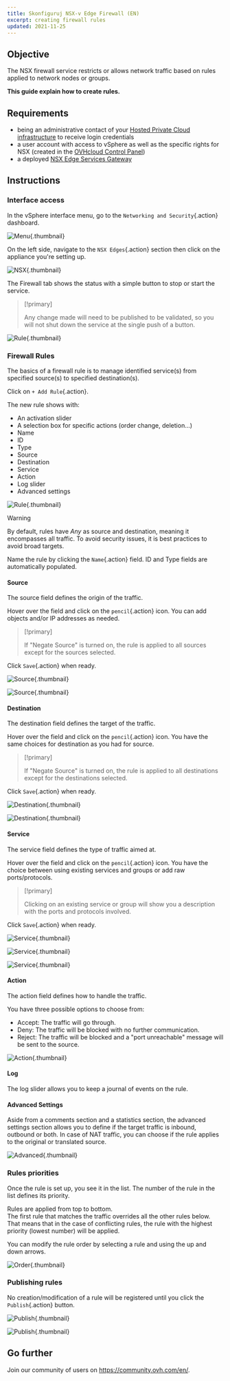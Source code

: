```yaml
---
title: Skonfiguruj NSX-v Edge Firewall (EN)
excerpt: creating firewall rules  
updated: 2021-11-25
---
```


## Objective

The NSX firewall service restricts or allows network traffic based on rules applied to network nodes or groups.

**This guide explain how to create rules.**

## Requirements

- being an administrative contact of your [Hosted Private Cloud infrastructure](https://www.ovhcloud.com/pl/enterprise/products/hosted-private-cloud/) to receive login credentials
- a user account with access to vSphere as well as the specific rights for NSX (created in the [OVHcloud Control Panel](https://www.ovh.com/auth/?action=gotomanager&from=https://www.ovh.pl/&ovhSubsidiary=pl))
- a deployed [NSX Edge Services Gateway](/pages/hosted_private_cloud/hosted_private_cloud_powered_by_vmware/nsx_deploying_edge_gateway)

## Instructions

### Interface access

In the vSphere interface menu, go to the `Networking and Security`{.action} dashboard.

![Menu](images/en01dash.png){.thumbnail}

On the left side, navigate to the `NSX Edges`{.action} section then click on the appliance you're setting up.

![NSX](images/en02nsx.png){.thumbnail}

The Firewall tab shows the status with a simple button to stop or start the service.

> [!primary]
>
> Any change made will need to be published to be validated, so you will not shut down the service at the single push of a button.     

![Rule](images/en03fw.png){.thumbnail}

### Firewall Rules

The basics of a firewall rule is to manage identified service(s) from specified source(s) to specified destination(s).     

Click on `+ Add Rule`{.action}.

The new rule shows with:

- An activation slider
- A selection box for specific actions (order change, deletion...)
- Name
- ID
- Type
- Source
- Destination
- Service
- Action
- Log slider
- Advanced settings    

![Rule](images/en03rule.png){.thumbnail}

> [!warning]
>
> By default, rules have *Any* as source and destination, meaning it encompasses all traffic. To avoid security issues, it is best practices to avoid broad targets.
>

Name the rule by clicking the `Name`{.action} field. ID and Type fields are automatically populated.

#### Source

The source field defines the origin of the traffic.

Hover over the field and click on the `pencil`{.action} icon. You can add objects and/or IP addresses as needed.     

> [!primary]
>
> If "Negate Source" is turned on, the rule is applied to all sources except for the sources selected.
    
Click `Save`{.action} when ready.

![Source](images/en04sourceobjects.png){.thumbnail}

![Source](images/en05sourceIP.png){.thumbnail}

#### Destination

The destination field defines the target of the traffic.

Hover over the field and click on the `pencil`{.action} icon. You have the same choices for destination as you had for source.    

> [!primary]
>
> If "Negate Source" is turned on, the rule is applied to all destinations except for the destinations selected.

Click `Save`{.action} when ready.

![Destination](images/en07destobjects.png){.thumbnail}

![Destination](images/en07destIP.png){.thumbnail}

#### Service

The service field defines the type of traffic aimed at.

Hover over the field and click on the `pencil`{.action} icon. You have the choice between using existing services and groups or add raw ports/protocols.

> [!primary]
>
> Clicking on an existing service or group will show you a description with the ports and protocols involved.

Click `Save`{.action} when ready.

![Service](images/en08servsg.png){.thumbnail}

![Service](images/en09servdetail.png){.thumbnail}

![Service](images/en10servport.png){.thumbnail}

#### Action

The action field defines how to handle the traffic.

You have three possible options to choose from:

- Accept: The traffic will go through.
- Deny: The traffic will be blocked with no further communication.
- Reject: The traffic will be blocked and a "port unreachable" message will be sent to the source.     

![Action](images/en11action.png){.thumbnail}

#### Log

The log slider allows you to keep a journal of events on the rule.

#### Advanced Settings

Aside from a comments section and a statistics section, the advanced settings section allows you to define if the target traffic is inbound, outbound or both. In case of NAT traffic, you can choose if the rule applies to the original or translated source.

![Advanced](images/en12adv.png){.thumbnail}

### Rules priorities

Once the rule is set up, you see it in the list. The number of the rule in the list defines its priority.

Rules are applied from top to bottom.<br>
The first rule that matches the traffic overrides all the other rules below.<br>
That means that in the case of conflicting rules, the rule with the highest priority (lowest number) will be applied.

You can modify the rule order by selecting a rule and using the up and down arrows.    

![Order](images/en13order.png){.thumbnail}

### Publishing rules

No creation/modification of a rule will be registered until you click the `Publish`{.action} button.

![Publish](images/en14publish.png){.thumbnail}

![Publish](images/en15done.png){.thumbnail}

## Go further

Join our community of users on <https://community.ovh.com/en/>.
